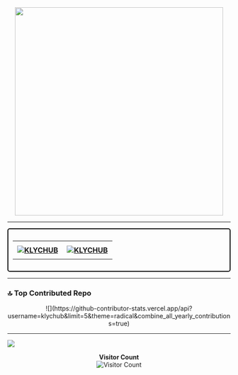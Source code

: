 <div align="center">
  <img src="https://media4.giphy.com/media/kbRb4eyCNC0aMz5x68/giphy.gif?cid=ecf05e47yisyttshy440562elw3uuo6n63o004cmnmg6azq5&rid=giphy.gif&ct=g" height="470">
</div>

<hr>

<div style="border: 2px solid black; border-radius: 5px; padding: 10px; margin: auto;">
  <table align="center" border="0" cellpadding="10">
    <tbody>
      <tr>
        <th style="padding: 10px;">
          <a target="_blank" rel="noopener noreferrer nofollow" href="https://github.com/KLYCHUB">
            <img src="https://github-readme-stats.vercel.app/api?username=KLYCHUB&show_icons=true&locale=en&hide=contribs,issues&theme=github_dark&hide_border=true" alt="KLYCHUB">
          </a>
        </th>
        <th style="padding: 10px;">
          <a target="_blank" rel="noopener noreferrer nofollow" href="https://github.com/KLYCHUB?tab=repositories">
            <img src="https://github-readme-stats.vercel.app/api/top-langs?username=KLYCHUB&show_icons=true&locale=en&layout=compact&theme=github_dark&hide_border=true" alt="KLYCHUB">
          </a>
        </th>
      </tr>
    </tbody>
  </table>
</div>

<hr>

### 🔝 Top Contributed Repo
<div align="center">
  ![](https://github-contributor-stats.vercel.app/api?username=klychub&limit=5&theme=radical&combine_all_yearly_contributions=true)
</div>

---
[![](https://visitcount.itsvg.in/api?id=klychub&icon=2&color=8)](https://visitcount.itsvg.in)

<p align="center">
  <b>Visitor Count</b><br>
  <img src="https://profile-counter.glitch.me/KLYCHUB/count.svg" alt="Visitor Count">
</p>
